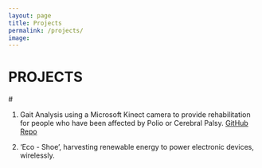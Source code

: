```yaml
---
layout: page
title: Projects
permalink: /projects/
image:
---
```


# PROJECTS

#[]()

1. Gait Analysis using a Microsoft Kinect camera to provide rehabilitation for people who have been affected by Polio or Cerebral Palsy. 
[GitHub Repo](https://github.com/KartikKannapur/Final-Year-Undergraduate-Project)

2. ‘Eco - Shoe’, harvesting renewable energy to power electronic devices, wirelessly.
